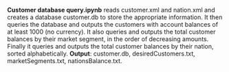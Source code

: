 **Customer database query.ipynb** reads customer.xml and nation.xml and creates a database customer.db to store the appropriate information. It then queries the database and outputs the customers with account balances of at least 1000 (no currency). It also queries and outputs the total customer balances by their market segment, in the order of decreasing amounts. Finally it queries and outputs the total customer balances by their nation, sorted alphabetically. **Output**: customer.db, desiredCustomers.txt, marketSegments.txt, nationsBalance.txt.  
